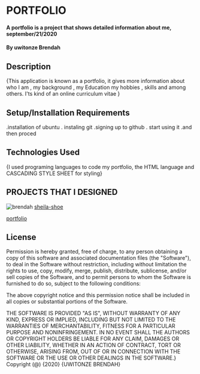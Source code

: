 # PORTFOLIO

#### A portfolio is a project that shows detailed information about me, september/21/2020

#### By **uwitonze Brendah**

## Description

{This application is known as a portfolio, it gives more information about who I am , my background , my Education my hobbies , skills and among others. I'ts kind of an online curriculum vitae }

## Setup/Installation Requirements

.installation of ubuntu
. instaling git
.signing up to github
. start using it
.and then proced
 ## Technologies Used
{I used programing languages to code my portfolio, the HTML language and CASCADING STYLE SHEET for styling}
 ## PROJECTS THAT I DESIGNED
 ![brendah](https://images.unsplash.com/photo-1523289619259-44358ba02ba5?ixlib=rb-1.2.1&ixid=eyJhcHBfaWQiOjEyMDd9&auto=format&fit=crop&w=334&q=80)
[sheila-shoe](https://brendahuwitonze.github.io/shoe-project/)

[portfolio](https://brendahuwitonze.github.io/portfolio-project/)

## License

Permission is hereby granted, free of charge, to any person obtaining a copy
of this software and associated documentation files (the "Software"), to deal
in the Software without restriction, including without limitation the rights
to use, copy, modify, merge, publish, distribute, sublicense, and/or sell
copies of the Software, and to permit persons to whom the Software is
furnished to do so, subject to the following conditions:

The above copyright notice and this permission notice shall be included in all
copies or substantial portions of the Software.

THE SOFTWARE IS PROVIDED "AS IS", WITHOUT WARRANTY OF ANY KIND, EXPRESS OR
IMPLIED, INCLUDING BUT NOT LIMITED TO THE WARRANTIES OF MERCHANTABILITY, 
FITNESS FOR A PARTICULAR PURPOSE AND NONINFRINGEMENT. IN NO EVENT SHALL THE
AUTHORS OR COPYRIGHT HOLDERS BE LIABLE FOR ANY CLAIM, DAMAGES OR OTHER
LIABILITY, WHETHER IN AN ACTION OF CONTRACT, TORT OR OTHERWISE, ARISING FROM, 
OUT OF OR IN CONNECTION WITH THE SOFTWARE OR THE USE OR OTHER DEALINGS IN THE
SOFTWARE.}
Copyright (@) {2020} {UWITONZE BRENDAH}
